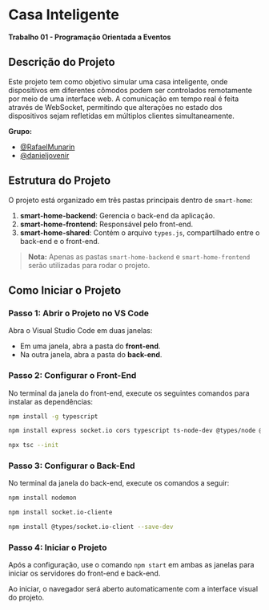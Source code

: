 # Casa Inteligente
**Trabalho 01 - Programação Orientada a Eventos**

## Descrição do Projeto
Este projeto tem como objetivo simular uma casa inteligente, onde dispositivos em diferentes cômodos podem ser controlados remotamente por meio de uma interface web. A comunicação em tempo real é feita através de WebSocket, permitindo que alterações no estado dos dispositivos sejam refletidas em múltiplos clientes simultaneamente.

**Grupo:**  
- [@RafaelMunarin](https://github.com/RafaelMunarin)
- [@danieljovenir](https://github.com/danieljovenir)

## Estrutura do Projeto
O projeto está organizado em três pastas principais dentro de `smart-home`:
1. **smart-home-backend**: Gerencia o back-end da aplicação.
2. **smart-home-frontend**: Responsável pelo front-end.
3. **smart-home-shared**: Contém o arquivo `types.js`, compartilhado entre o back-end e o front-end.

> **Nota:** Apenas as pastas `smart-home-backend` e `smart-home-frontend` serão utilizadas para rodar o projeto.

## Como Iniciar o Projeto

### Passo 1: Abrir o Projeto no VS Code
Abra o Visual Studio Code em duas janelas:
- Em uma janela, abra a pasta do **front-end**.
- Na outra janela, abra a pasta do **back-end**.

### Passo 2: Configurar o Front-End
No terminal da janela do front-end, execute os seguintes comandos para instalar as dependências:

```bash
npm install -g typescript
```
```bash
npm install express socket.io cors typescript ts-node-dev @types/node @types/express @types/socket.io
```
```bash
npx tsc --init
```

### Passo 3: Configurar o Back-End
No terminal da janela do back-end, execute os comandos a seguir:

```bash
npm install nodemon
```
```bash
npm install socket.io-cliente
```
```bash
npm install @types/socket.io-client --save-dev
```

### Passo 4: Iniciar o Projeto
Após a configuração, use o comando `npm start` em ambas as janelas para iniciar os servidores do front-end e back-end.

Ao iniciar, o navegador será aberto automaticamente com a interface visual do projeto.
